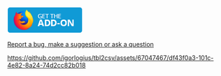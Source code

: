 [![](https://raw.githubusercontent.com/igorlogius/igorlogius/main/geFxAddon.png)](https://addons.mozilla.org/en-US/firefox/addon/tbl2csv/)
  
[Report a bug, make a suggestion or ask a question](https://github.com/igorlogius/igorlogius/issues/new/choose)

https://github.com/igorlogius/tbl2csv/assets/67047467/df43f0a3-101c-4e82-8a24-74d2cc82b018
